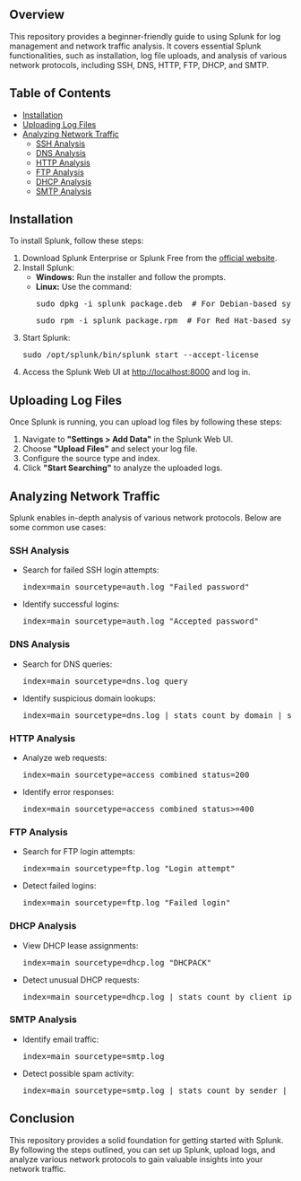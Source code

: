 <h2>Overview</h2>
<p>This repository provides a beginner-friendly guide to using Splunk for log management and network traffic analysis. It covers essential Splunk functionalities, such as installation, log file uploads, and analysis of various network protocols, including SSH, DNS, HTTP, FTP, DHCP, and SMTP.</p>

<h2>Table of Contents</h2>
<ul>
    <li><a href="#installation">Installation</a></li>
    <li><a href="#uploading-log-files">Uploading Log Files</a></li>
    <li><a href="#analyzing-network-traffic">Analyzing Network Traffic</a>
        <ul>
            <li><a href="#ssh-analysis">SSH Analysis</a></li>
            <li><a href="#dns-analysis">DNS Analysis</a></li>
            <li><a href="#http-analysis">HTTP Analysis</a></li>
            <li><a href="#ftp-analysis">FTP Analysis</a></li>
            <li><a href="#dhcp-analysis">DHCP Analysis</a></li>
            <li><a href="#smtp-analysis">SMTP Analysis</a></li>
        </ul>
    </li>
</ul>

<h2 id="installation">Installation</h2>
<p>To install Splunk, follow these steps:</p>
<ol>
    <li>Download Splunk Enterprise or Splunk Free from the <a href="https://www.splunk.com/" target="_blank">official website</a>.</li>
    <li>Install Splunk:
        <ul>
            <li><strong>Windows:</strong> Run the installer and follow the prompts.</li>
            <li><strong>Linux:</strong> Use the command:
                <pre>sudo dpkg -i splunk_package.deb  # For Debian-based systems</pre>
                <pre>sudo rpm -i splunk_package.rpm  # For Red Hat-based systems</pre>
            </li>
        </ul>
    </li>
    <li>Start Splunk:
        <pre>sudo /opt/splunk/bin/splunk start --accept-license</pre>
    </li>
    <li>Access the Splunk Web UI at <a href="http://localhost:8000" target="_blank">http://localhost:8000</a> and log in.</li>
</ol>

<h2 id="uploading-log-files">Uploading Log Files</h2>
<p>Once Splunk is running, you can upload log files by following these steps:</p>
<ol>
    <li>Navigate to <strong>"Settings > Add Data"</strong> in the Splunk Web UI.</li>
    <li>Choose <strong>"Upload Files"</strong> and select your log file.</li>
    <li>Configure the source type and index.</li>
    <li>Click <strong>"Start Searching"</strong> to analyze the uploaded logs.</li>
</ol>

<h2 id="analyzing-network-traffic">Analyzing Network Traffic</h2>
<p>Splunk enables in-depth analysis of various network protocols. Below are some common use cases:</p>

<h3 id="ssh-analysis">SSH Analysis</h3>
<ul>
    <li>Search for failed SSH login attempts:
        <pre>index=main sourcetype=auth.log "Failed password"</pre>
    </li>
    <li>Identify successful logins:
        <pre>index=main sourcetype=auth.log "Accepted password"</pre>
    </li>
</ul>

<h3 id="dns-analysis">DNS Analysis</h3>
<ul>
    <li>Search for DNS queries:
        <pre>index=main sourcetype=dns.log query</pre>
    </li>
    <li>Identify suspicious domain lookups:
        <pre>index=main sourcetype=dns.log | stats count by domain | sort -count</pre>
    </li>
</ul>

<h3 id="http-analysis">HTTP Analysis</h3>
<ul>
    <li>Analyze web requests:
        <pre>index=main sourcetype=access_combined status=200</pre>
    </li>
    <li>Identify error responses:
        <pre>index=main sourcetype=access_combined status&gt;=400</pre>
    </li>
</ul>

<h3 id="ftp-analysis">FTP Analysis</h3>
<ul>
    <li>Search for FTP login attempts:
        <pre>index=main sourcetype=ftp.log "Login attempt"</pre>
    </li>
    <li>Detect failed logins:
        <pre>index=main sourcetype=ftp.log "Failed login"</pre>
    </li>
</ul>

<h3 id="dhcp-analysis">DHCP Analysis</h3>
<ul>
    <li>View DHCP lease assignments:
        <pre>index=main sourcetype=dhcp.log "DHCPACK"</pre>
    </li>
    <li>Detect unusual DHCP requests:
        <pre>index=main sourcetype=dhcp.log | stats count by client_ip</pre>
    </li>
</ul>

<h3 id="smtp-analysis">SMTP Analysis</h3>
<ul>
    <li>Identify email traffic:
        <pre>index=main sourcetype=smtp.log</pre>
    </li>
    <li>Detect possible spam activity:
        <pre>index=main sourcetype=smtp.log | stats count by sender | sort -count</pre>
    </li>
</ul>

<h2>Conclusion</h2>
<p>This repository provides a solid foundation for getting started with Splunk. By following the steps outlined, you can set up Splunk, upload logs, and analyze various network protocols to gain valuable insights into your network traffic.</p>

